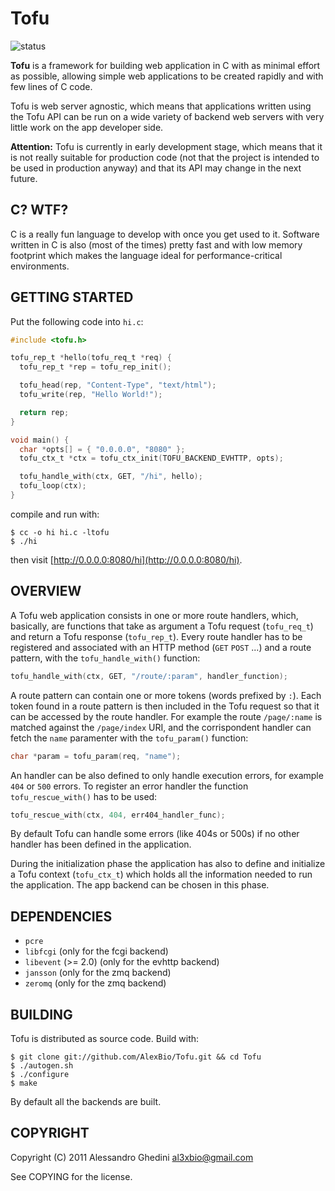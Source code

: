 Tofu
====

![status](http://stillmaintained.com/AlexBio/Tofu.png)

**Tofu** is a framework for building web application in C with as minimal effort
as possible, allowing simple web applications to be created rapidly and with few
lines of C code.

Tofu is web server agnostic, which means that applications written using the Tofu
API can be run on a wide variety of backend web servers with very little work on
the app developer side.

**Attention:** Tofu is currently in early development stage, which means that it
is not really suitable for production code (not that the project is intended to
be used in production anyway) and that its API may change in the next future.

## C? WTF?

C is a really fun language to develop with once you get used to it. Software
written in C is also (most of the times) pretty fast and with low memory footprint
which makes the language ideal for performance-critical environments.

## GETTING STARTED

Put the following code into `hi.c`:

~~~~ c
#include <tofu.h>

tofu_rep_t *hello(tofu_req_t *req) {
  tofu_rep_t *rep = tofu_rep_init();

  tofu_head(rep, "Content-Type", "text/html");
  tofu_write(rep, "Hello World!");

  return rep;
}

void main() {
  char *opts[] = { "0.0.0.0", "8080" };
  tofu_ctx_t *ctx = tofu_ctx_init(TOFU_BACKEND_EVHTTP, opts);

  tofu_handle_with(ctx, GET, "/hi", hello);
  tofu_loop(ctx);
}
~~~~

compile and run with:

~~~~
$ cc -o hi hi.c -ltofu
$ ./hi
~~~~

then visit [http://0.0.0.0:8080/hi](http://0.0.0.0:8080/hi).

## OVERVIEW

A Tofu web application consists in one or more route handlers, which, basically,
are functions that take as argument a Tofu request (`tofu_req_t`) and return a
Tofu response (`tofu_rep_t`). Every route handler has to be registered and
associated with an HTTP method (`GET` `POST` ...) and a route pattern, with the
`tofu_handle_with()` function:

~~~~ c
tofu_handle_with(ctx, GET, "/route/:param", handler_function);
~~~~

A route pattern can contain one or more tokens (words prefixed by `:`). Each token
found in a route pattern is then included in the Tofu request so that it can be
accessed by the route handler. For example the route `/page/:name` is matched
against the `/page/index` URI, and the corrispondent handler can fetch the `name`
paramenter with the `tofu_param()` function:

~~~~ c
char *param = tofu_param(req, "name");
~~~~

An handler can be also defined to only handle execution errors, for example `404`
or `500` errors. To register an error handler the function `tofu_rescue_with()`
has to be used:

~~~~ c
tofu_rescue_with(ctx, 404, err404_handler_func);
~~~~

By default Tofu can handle some errors (like 404s or 500s) if no other handler
has been defined in the application.

During the initialization phase the application has also to define and initialize
a Tofu context (`tofu_ctx_t`) which holds all the information needed to run the
application. The app backend can be chosen in this phase.

## DEPENDENCIES

 * `pcre`
 * `libfcgi` (only for the fcgi backend)
 * `libevent` (>= 2.0) (only for the evhttp backend)
 * `jansson` (only for the zmq backend)
 * `zeromq` (only for the zmq backend)

## BUILDING

Tofu is distributed as source code. Build with:

~~~~
$ git clone git://github.com/AlexBio/Tofu.git && cd Tofu
$ ./autogen.sh
$ ./configure
$ make
~~~~

By default all the backends are built.

## COPYRIGHT

Copyright (C) 2011 Alessandro Ghedini <al3xbio@gmail.com>

See COPYING for the license.
